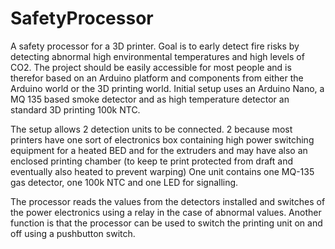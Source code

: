 # SafetyProcessor
A safety processor for a 3D printer. 
Goal is to early detect fire risks by detecting abnormal high environmental temperatures and high levels of CO2.
The project should be easily accessible for most people and is therefor based on an Arduino platform and components from either the Arduino world or the 3D printing world.
Initial setup uses an Arduino Nano, a MQ 135 based smoke detector and as high temperature detector an standard 3D printing 100k NTC.

The setup allows 2 detection units to be connected. 2 because most printers have one sort of electronics box containing high power switching equipment for a heated BED and for the extruders and may have also an enclosed printing chamber (to keep te print protected from draft and eventually also heated to prevent warping)
One unit contains one MQ-135 gas detector, one 100k NTC and one LED for signalling.

The processor reads the values from the detectors installed and switches of the power electronics using a relay in the case of abnormal values.
Another function is that the processor can be used to switch the printing unit on and off using a pushbutton switch.
